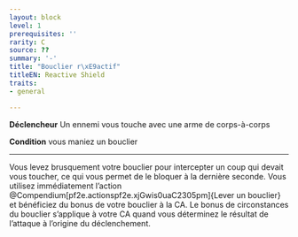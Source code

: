 ```yaml
---
layout: block
level: 1
prerequisites: ''
rarity: C
source: ??
summary: '-'
title: "Bouclier r\xE9actif"
titleEN: Reactive Shield
traits:
- general

---
```


<p><strong>Déclencheur</strong> Un ennemi vous touche avec une arme de corps-à-corps</p><p><strong>Condition</strong> vous maniez un bouclier</p>
<hr>
<p>Vous levez brusquement votre bouclier pour intercepter un coup qui devait vous toucher, ce qui vous permet de le bloquer à la dernière seconde. Vous utilisez immédiatement l’action @Compendium[pf2e.actionspf2e.xjGwis0uaC2305pm]{Lever un bouclier} et bénéficiez du bonus de votre bouclier à la CA. Le bonus de circonstances du bouclier s’applique à votre CA quand vous déterminez le résultat de l’attaque à l’origine du déclenchement.</p>